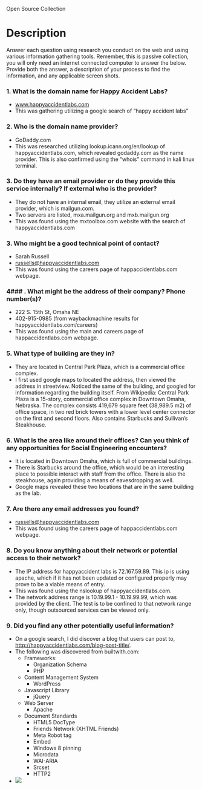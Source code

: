 Open Source Collection
# Description

Answer each question using research you conduct on the web and using various information gathering tools.  Remember, this is passive collection, you will only need an internet connected computer to answer the below.  Provide both the answer, a description of your process to find the information, and any applicable screen shots.

### 1. What is the domain name for Happy Accident Labs?
- www.happyaccidentlabs.com
- This was gathering utilizing a google search of “happy accident labs”

### 2. Who is the domain name provider?
- GoDaddy.com
- This was researched utilizing lookup.icann.org/en/lookup of happyaccidentlabs.com, which revealed godaddy.com as the name provider. This is also confirmed using the “whois” command in kali linux terminal.

### 3. Do they have an email provider or do they provide this service internally?  If external who is the provider?
- They do not have an internal email, they utilize an external email provider, which is mailgun.com.
- Two servers are listed, mxa.mailgun.org and mxb.mailgun.org
- This was found using the mxtoolbox.com website with the search of happyaccidentlabs.com

### 3. Who might be a good technical point of contact?
- Sarah Russell
- russells@happyaccidentlabs.com
- This was found using the careers page of happaccidentlabs.com webpage.

### 4### . What might be the address of their company?  Phone number(s)?
- 222 S. 15th St, Omaha NE
- 402-915-0985 (from waybackmachine results for happyaccidentlabs.com/careers)
- This was found using the main and careers page of happaccidentlabs.com webpage.

### 5. What type of building are they in?
- They are located in Central Park Plaza, which is a commercial office complex. 
- I first used google maps to located the address, then viewed the address in streetview. Noticed the same of the building, and googled for information regarding the building itself. From Wikipedia: Central Park Plaza is a 15-story, commercial office complex in Downtown Omaha, Nebraska. The complex consists 419,679 square feet (38,989.5 m2) of office space, in two red brick towers with a lower level center connector on the first and second floors. Also contains Starbucks and Sullivan’s Steakhouse.

### 6. What is the area like around their offices?  Can you think of any opportunities for Social Engineering encounters?
- It is located in Downtown Omaha, which is full of commercial buildings.
- There is Starbucks around the office, which would be an interesting place to possible interact with staff from the office. There is also the steakhouse, again providing a means of eavesdropping as well.
- Google maps revealed these two locations that are in the same building as the lab.

### 7. Are there any email addresses you found?
- russells@happyaccidentlabs.com
- This was found using the careers page of happaccidentlabs.com webpage.

### 8. Do you know anything about their network or potential access to their network?
- The IP address for happyaccident labs is 72.167.59.89. This ip is using apache, which if it has not been updated or configured properly may prove to be a viable means of entry.
- This was found using the nslookup of happyaccidentlabs.com.
- The network address range is 10.19.99.1 - 10.19.99.99, which was provided by the client. The test is to be confined to that network range only, though outsourced services can be viewed only.

### 9. Did you find any other potentially useful information?
- On a google search, I did discover a blog that users can post to, http://happyaccidentlabs.com/blog-post-title/. 
- The following was discovered from builtwith.com:
   * Frameworks:
     - Organization Schema
     - PHP
   * Content Management System
     - WordPress
   * Javascript Library
     - jQuery
   * Web Server
     - Apache
   * Document Standards
     - HTML5 DocType
     - Friends Network (XHTML Friends)
     - Meta Robot tag
     - Embed
     - Windows 8 pinning
     - Microdata
     - WAI-ARIA
     - Srcset
     - HTTP2
- <img src="***"/>